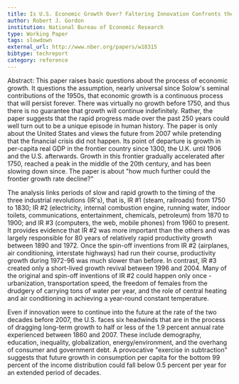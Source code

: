 ```yaml
---
title: Is U.S. Economic Growth Over? Faltering Innovation Confronts the Six Headwinds
author: Robert J. Gordon
institution: National Bureau of Economic Research
type: Working Paper
tags: slowdown
external_url: http://www.nber.org/papers/w18315
bibtype: techreport
category: reference
---
```

Abstract: This paper raises basic questions about the process of economic growth.  It questions the assumption, nearly universal since Solow's seminal contributions of the 1950s, that economic growth is a continuous process that will persist forever.  There was virtually no growth before 1750, and thus there is no guarantee that growth will continue indefinitely.  Rather, the paper suggests that the rapid progress made over the past 250 years could well turn out to be a unique episode in human history.  The paper is only about the United States and views the future from 2007 while pretending that the financial crisis did not happen.  Its point of departure is growth in per-capita real GDP in the frontier country since 1300, the U.K. until 1906 and the U.S. afterwards.  Growth in this frontier gradually accelerated after 1750, reached a peak in the middle of the 20th century, and has been slowing down since.  The paper is about "how much further could the frontier growth rate decline?"

The analysis links periods of slow and rapid growth to the timing of the three industrial revolutions (IR's), that is, IR \#1 (steam, railroads) from 1750 to 1830; IR \#2 (electricity, internal combustion engine, running water, indoor toilets, communications, entertainment, chemicals, petroleum) from 1870 to 1900; and IR \#3 (computers, the web, mobile phones) from 1960 to present.  It provides evidence that IR \#2 was more important than the others and was largely responsible for 80 years of relatively rapid productivity growth between 1890 and 1972.  Once the spin-off inventions from IR \#2 (airplanes, air conditioning, interstate highways) had run their course, productivity growth during 1972-96 was much slower than before.  In contrast, IR \#3 created only a short-lived growth revival between 1996 and 2004.  Many of the original and spin-off inventions of IR \#2 could happen only once - urbanization, transportation speed, the freedom of females from the drudgery of carrying tons of water per year, and the role of central heating and air conditioning in achieving a year-round constant temperature.

Even if innovation were to continue into the future at the rate of the two decades before 2007, the U.S. faces six headwinds that are in the process of dragging long-term growth to half or less of the 1.9 percent annual rate experienced between 1860 and 2007.  These include demography, education, inequality, globalization, energy/environment, and the overhang of consumer and government debt.  A provocative "exercise in subtraction" suggests that future growth in consumption per capita for the bottom 99 percent of the income distribution could fall below 0.5 percent per year for an extended period of decades.
